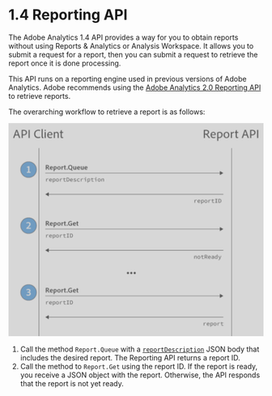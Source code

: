 # 1.4 Reporting API

The Adobe Analytics 1.4 API provides a way for you to obtain reports without using Reports & Analytics or Analysis Workspace. It allows you to submit a request for a report, then you can submit a request to retrieve the report once it is done processing. 

<InlineAlert variant="note" slots="text"/>

This API runs on a reporting engine used in previous versions of Adobe Analytics. Adobe recommends using the [Adobe Analytics 2.0 Reporting API](https://developer.adobe.com/analytics-apis/docs/2.0/guides/endpoints/reports/) to retrieve reports.

The overarching workflow to retrieve a report is as follows:

![Reporting API workflow](graphics/reporting_api_gs.png)

1. Call the method `Report.Queue` with a [`reportDescription`](report-description/index.md) JSON body that includes the desired report. The Reporting API returns a report ID.
1. Call the method to `Report.Get` using the report ID. If the report is ready, you receive a JSON object with the report. Otherwise, the API responds that the report is not yet ready.
